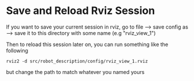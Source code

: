 # Save and Reload Rviz Session

If you want to save your current session in rviz, go to file --> save config as --> save it to this directory with some name (e.g "rviz_view_1")

Then to reload this session later on, you can run something like the following

```
rviz2 -d src/robot_description/config/rviz_view_1.rviz
```
but change the path to match whatever you named yours